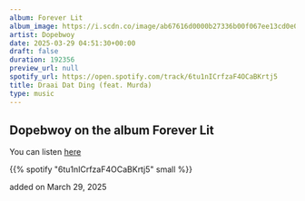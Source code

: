 ```yaml
---
album: Forever Lit
album_image: https://i.scdn.co/image/ab67616d0000b27336b00f067ee13cd0e008051a
artist: Dopebwoy
date: 2025-03-29 04:51:30+00:00
draft: false
duration: 192356
preview_url: null
spotify_url: https://open.spotify.com/track/6tu1nICrfzaF4OCaBKrtj5
title: Draai Dat Ding (feat. Murda)
type: music
---
```



## Dopebwoy on the album Forever Lit

You can listen [here](https://open.spotify.com/track/6tu1nICrfzaF4OCaBKrtj5)

{{% spotify "6tu1nICrfzaF4OCaBKrtj5" small %}}

added on March 29, 2025